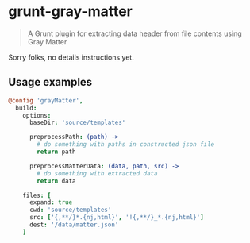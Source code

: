 grunt-gray-matter
=================

> A Grunt plugin for extracting data header from file contents using Gray Matter

Sorry folks, no details instructions yet.

Usage examples
--------------

``` coffee
@config 'grayMatter',
  build:
    options:
      baseDir: 'source/templates'

      preprocessPath: (path) ->
        # do something with paths in constructed json file
        return path

      preprocessMatterData: (data, path, src) ->
        # do something with extracted data
        return data

    files: [
      expand: true
      cwd: 'source/templates'
      src: ['{,**/}*.{nj,html}', '!{,**/}_*.{nj,html}']
      dest: '/data/matter.json'
    ]
```
